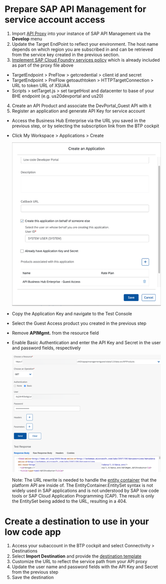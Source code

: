# Prepare SAP API Management for service account access
1. Import [API Proxy](https://github.com/SAP-samples/btp-create-api-integrations/raw/low-code-dev-portal/DevPortal_Anonymous.zip) into your instance of SAP API Management via the **Develop** menu
2. Update the Target EndPoint to reflect your environment. The host name depends on which region you are subscribed in and can be retrieved from the service key created in the previous section.
3. [Implement SAP Cloud Foundry services policy](https://api.sap.com/policytemplate/SAPCloudFoundryXSUAAJWTToken) which is already included as part of the proxy file above
  - TargetEndpoint > PreFlow > getcredential > client id and secret
  - TargetEndpoint > PreFlow getoauthtoken > HTTPTargetConnection > URL to token URL of XSUAA
  - Scripts > setTarget.js > set targetHost and datacenter to base of your BHE endpoint (e.g. us20devportal and us20)
4. Create an API Product and associate the DevPortal_Guest API with it
5. Register an application and generate API Key for service account
  - Access the Business Hub Enterprise via the URL you saved in the previous step, or by selecting the subscription link from the BTP cockpit
  - Click My Workspace > Applications > Create

    ![Create application details](./img/CreateApplication.png)

  - Copy the Application Key and navigate to the Test Console
  - Select the Guest Access product you created in the previous step
  - Remove **APIMgmt.** from the resource field
  - Enable Basic Authentication and enter the API Key and Secret in the user and password fields, respectively

    ![Test API](./img/TestConsole.png)

    Note: The URL rewrite is needed to handle the [entity container](https://docs.microsoft.com/en-us/dotnet/framework/data/adonet/entity-container) that the platform API are inside of. The EntityContainer.EntitySet syntax is not widely used in SAP applications and is not understood by SAP low code tools or SAP Cloud Application Programming (CAP). The result is only the EntitySet being added to the URL, resulting in a 404.

# Create a destination to use in your low code app
1. Access your subaccount in the BTP cockpit and select Connectivity > Destinations
2. Select **Import Destination** and provide the [destination template](https://github.com/SAP-samples/btp-create-api-integrations/blob/low-code-dev-portal/LCDevPortal.destination.txt)
3. Customize the URL to reflect the service path from your API proxy
4. Update the user name and password fields with the API Key and Secret from the previous step
5. Save the destination
